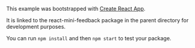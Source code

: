 This example was bootstrapped with [Create React App](https://github.com/facebook/create-react-app).

It is linked to the react-mini-feedback package in the parent directory for development purposes.

You can run `npm install` and then `npm start` to test your package.
